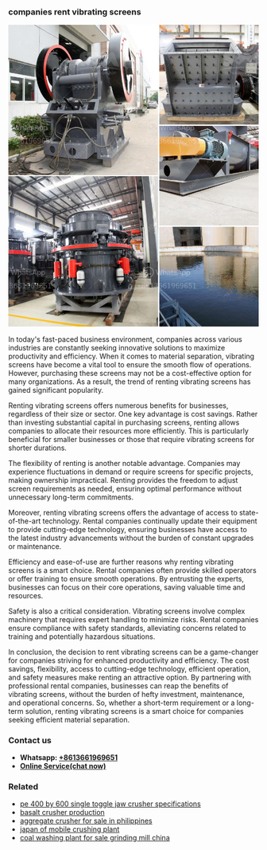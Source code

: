 <h3>companies rent vibrating screens</h3><img src='1706755584.jpg' alt=''><p>In today's fast-paced business environment, companies across various industries are constantly seeking innovative solutions to maximize productivity and efficiency. When it comes to material separation, vibrating screens have become a vital tool to ensure the smooth flow of operations. However, purchasing these screens may not be a cost-effective option for many organizations. As a result, the trend of renting vibrating screens has gained significant popularity.</p><p>Renting vibrating screens offers numerous benefits for businesses, regardless of their size or sector. One key advantage is cost savings. Rather than investing substantial capital in purchasing screens, renting allows companies to allocate their resources more efficiently. This is particularly beneficial for smaller businesses or those that require vibrating screens for shorter durations.</p><p>The flexibility of renting is another notable advantage. Companies may experience fluctuations in demand or require screens for specific projects, making ownership impractical. Renting provides the freedom to adjust screen requirements as needed, ensuring optimal performance without unnecessary long-term commitments.</p><p>Moreover, renting vibrating screens offers the advantage of access to state-of-the-art technology. Rental companies continually update their equipment to provide cutting-edge technology, ensuring businesses have access to the latest industry advancements without the burden of constant upgrades or maintenance.</p><p>Efficiency and ease-of-use are further reasons why renting vibrating screens is a smart choice. Rental companies often provide skilled operators or offer training to ensure smooth operations. By entrusting the experts, businesses can focus on their core operations, saving valuable time and resources.</p><p>Safety is also a critical consideration. Vibrating screens involve complex machinery that requires expert handling to minimize risks. Rental companies ensure compliance with safety standards, alleviating concerns related to training and potentially hazardous situations.</p><p>In conclusion, the decision to rent vibrating screens can be a game-changer for companies striving for enhanced productivity and efficiency. The cost savings, flexibility, access to cutting-edge technology, efficient operation, and safety measures make renting an attractive option. By partnering with professional rental companies, businesses can reap the benefits of vibrating screens, without the burden of hefty investment, maintenance, and operational concerns. So, whether a short-term requirement or a long-term solution, renting vibrating screens is a smart choice for companies seeking efficient material separation.</p><h3>Contact us</h3><ul><li><strong>Whatsapp:&nbsp;<a href="https://wa.me/8613661969651">+8613661969651</a></strong></li><li><a href="https://swt.shibang-china.com/?git&amp;zhl&amp;companies rent vibrating screens"><strong>Online Service(chat now)</strong></a></li></ul><h3>Related</h3><ul><li><a href='pe 400 by 600 single toggle jaw crusher specifications.md'>pe 400 by 600 single toggle jaw crusher specifications</a></li><li><a href='basalt crusher production.md'>basalt crusher production</a></li><li><a href='aggregate crusher for sale in philippines.md'>aggregate crusher for sale in philippines</a></li><li><a href='japan of mobile crushing plant.md'>japan of mobile crushing plant</a></li><li><a href='coal washing plant for sale grinding mill china.md'>coal washing plant for sale grinding mill china</a></li></ul>